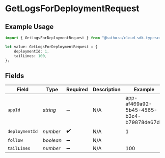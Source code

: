 # GetLogsForDeploymentRequest

## Example Usage

```typescript
import { GetLogsForDeploymentRequest } from "@hathora/cloud-sdk-typescript/models/operations";

let value: GetLogsForDeploymentRequest = {
    deploymentId: 1,
    tailLines: 100,
};
```

## Fields

| Field                                    | Type                                     | Required                                 | Description                              | Example                                  |
| ---------------------------------------- | ---------------------------------------- | ---------------------------------------- | ---------------------------------------- | ---------------------------------------- |
| `appId`                                  | *string*                                 | :heavy_minus_sign:                       | N/A                                      | app-af469a92-5b45-4565-b3c4-b79878de67d2 |
| `deploymentId`                           | *number*                                 | :heavy_check_mark:                       | N/A                                      | 1                                        |
| `follow`                                 | *boolean*                                | :heavy_minus_sign:                       | N/A                                      |                                          |
| `tailLines`                              | *number*                                 | :heavy_minus_sign:                       | N/A                                      | 100                                      |